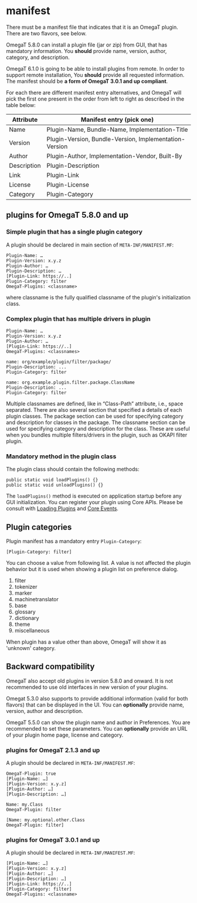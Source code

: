 # manifest

There must be a manifest file that indicates that it is an OmegaT plugin. There are two flavors, see below.

OmegaT 5.8.0 can install a plugin file (jar or zip) from GUI, that has mandatory information.
You **should** provide name, version, author, category, and description.

OmegaT 6.1.0 is going to be able to install plugins from remote.
In order to support remote installation, You **should** provide all requested information.
The manifest should be **a form of OmegaT 3.0.1 and up compliant**.

For each there are different manifest entry alternatives, and OmegaT will pick the first one present in the order from
left to right as described in the table below:

| Attribute   | Manifest entry (pick one)                              |
|-------------|--------------------------------------------------------|
| Name        | Plugin-Name, Bundle-Name, Implementation-Title         |
| Version     | Plugin-Version, Bundle-Version, Implementation-Version |
| Author      | Plugin-Author, Implementation-Vendor, Built-By         |
| Description | Plugin-Description                                     |
| Link        | Plugin-Link                                            |
| License     | Plugin-License                                         |
| Category    | Plugin-Category                                        |

## plugins for OmegaT 5.8.0 and up

### Simple plugin that has a single plugin category

A plugin should be declared in main section of `META-INF/MANIFEST.MF`:

    Plugin-Name: …
    Plugin-Version: x.y.z
    Plugin-Author: …
    Plugin-Description: …
    [Plugin-Link: https://..]
    Plugin-Category: filter
    OmegaT-Plugins: <classname>

where classname is the fully qualified classname of the plugin's initialization class.

### Complex plugin that has multiple drivers in plugin

    Plugin-Name: …
    Plugin-Version: x.y.z
    Plugin-Author: …
    [Plugin-Link: https://..]
    OmegaT-Plugins: <classnames>

    name: org/example/plugin/filter/package/
    Plugin-Description: ...
    Plugin-Category: filter

    name: org.example.plugin.filter.package.ClassName
    Plugin-Description: ...
    Plugin-Category: filter

Multiple classnames are defined, like in “Class-Path” attribute, i.e., space separated.
There are also several section that specified a details of each plugin classes.
The package section can be used for specifying category and description for classes in the package.
The classname section can be used for specifying category and description for the class.
These are useful when you bundles multiple filters/drivers in the plugin, such as OKAPI filter plugin.

### Mandatory method in the plugin class 

The plugin class should contain the following methods:

    public static void loadPlugins() {}
    public static void unloadPlugins() {}

The `loadPlugins()` method is executed on application startup before any GUI initialization. You can register your
plugin using Core APIs. Please be consult with [Loading Plugins](17.LoadingPlugins.md) and
[Core Events](22.CoreEvents.md).

## Plugin categories

Plugin manifest has a mandatory entry `Plugin-Category`:

    [Plugin-Category: filter]

You can choose a value from following list. A value is not affected the plugin behavior
but it is used when showing a plugin list on preference dialog.

1. filter
2. tokenizer
3. marker
4. machinetranslator
5. base
6. glossary
7. dictionary
8. theme
9. miscellaneous

When plugin has a value other than above, OmegaT will show it as 'unknown' category.

## Backward compatibility

OmegaT also accept old plugins in version 5.8.0 and onward.
It is not recommended to use old interfaces in new version of your plugins.

Omegat 5.3.0 also supports to provide additional information (valid for both flavors) that can be displayed in the UI.
You can **optionally** provide name, version, author and description.

OmegaT 5.5.0 can show the plugin name and author in Preferences. You are recommended to set these parameters.
You can **optionally** provide an URL of your plugin home page, license and category.

### plugins for OmegaT 2.1.3 and up
A plugin should be declared in `META-INF/MANIFEST.MF`:

    OmegaT-Plugin: true
    [Plugin-Name: …]
    [Plugin-Version: x.y.z]
    [Plugin-Author: …]
    [Plugin-Description: …]
    
    Name: my.Class
    OmegaT-Plugin: filter
    
    [Name: my.optional.other.Class
    OmegaT-Plugin: filter]

### plugins for OmegaT 3.0.1 and up
A plugin should be declared in `META-INF/MANIFEST.MF`:

    [Plugin-Name: …]
    [Plugin-Version: x.y.z]
    [Plugin-Author: …]
    [Plugin-Description: …]
    [Plugin-Link: https://..]
    [Plugin-Category: filter]
    OmegaT-Plugins: <classname>

